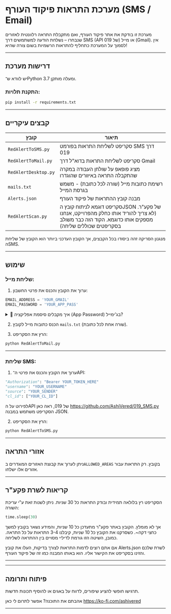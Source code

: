 # מערכת התראות פיקוד העורף (SMS / Email)

מערכת זו בודקת את אתר פיקוד העורף, ואם מתקבלת התראה רלוונטית לאזורים שנבחרו – נשלחת הודעה למשתמשים דרך SMS (API של 019) או מייל (Gmail).
אין לסמוך על המערכת כתחליף להתראות הרשמיות בשום צורה שהיא!

---

## דרישות מערכת

יש לוודא ש־Python 3.7 ומעלה מותקן.

### התקנת תלויות:

```bash
pip install -r requirements.txt
```


---

## קבצים עיקריים

| קובץ | תיאור |
|------|--------|
| `RedAlertToSMS.py` | סקריפט לשליחת התראות בפורמט SMS דרך 019 |
| `RedAlertToMail.py` | סקריפט לשליחת התראות בדוא"ל דרך Gmail |
| `RedAlertDesktop.py` | מציג פופאפ על שולחן העבודה במקרה שהתקבלה התראה באיזורים שהוגדרו |
| `mails.txt` | רשימת כתובות מייל (שורה לכל כתובת) - משמש בגרסת המייל |
| `Alerts.json` | מבנה קובץ ההתראות של פיקוד העורף |
| `RedAlertScan.py` | סקריפט דוגמא לניתוח קובץ הJSON של פקע"ר. (לא צריך להוריד אותו כחלק מהפרוייקט, אנחנו מספקים אותו כדוגמא. הקוד הזה כבר משולב בסקריפטים שכוללים שליחה) |

מנגנון הסריקה זהה ביסודו בכל הקבצים, אך הקובץ העדכני ביותר הוא הקובץ של שליחת הSMS.


---

## שימוש

### שליחת מייל:

1. ערוך את הקובץ והכנס את פרטי החשבון:
```python
EMAIL_ADDRESS = 'YOUR_GMAIL'
EMAIL_PASSWORD = 'YOUR_APP_PASS'
```
<details>
<summary>📌 איך מקבלים סיסמת אפליקציה (App Password) בג'ימייל?</summary>

1. היכנס לחשבון ה־Google שלך: [https://myaccount.google.com](https://myaccount.google.com)

2. עבור ללשונית **אבטחה** (Security)

3. ודא שהפעלת **אימות דו־שלבי** (2-Step Verification)

4. לאחר מכן יופיע סעיף חדש – **סיסמאות אפליקציה** (App Passwords)

5. לחץ על **יצירת סיסמה חדשה**:
   - בחר באפליקציה (`Mail`)
   - בחר במכשיר (`Other`) וכתוב לדוגמה: `PikudAlert`

6. תתקבל סיסמה בת 16 תווים – השתמש בה כ־`EMAIL_PASSWORD` בקוד


</details>

2. הכנס כתובות מייל לקובץ `mails.txt` (שורה אחת לכל כתובת).

3. הרץ את הסקריפט:
```bash
python RedAlertToMail.py
```

---

### שליחת SMS:

1. ערוך את הקובץ והכנס את פרטי ה־API:
```python
"Authorization": "Bearer YOUR_TOKEN_HERE"
"username": "YOUR_USERNAME"
"source": "YOUR_SENDER"
"cl_id": ["YOUR_CL_ID"]
```
לפירוט על הAPI של 019, ראה כאן
https://github.com/AshiVered/019_SMS.py
הסקריפט משתמש במבנה JSON.

2. הרץ את הסקריפט:
```bash
python RedAlertToSMS.py
```

---

##  אזורי התראה

ניתן לערוך את קבוצת האזורים המוגדרים ב`ALLOWED_AREAS` בקובץ. רק התראות עבור אזורים אלו ישלחו.

---

## קריאות לשרת פקע"ר

הסקריפט רץ בלולאה תמידית ובודק התראות כל 30 שניות. ניתן לשנות זאת ע"י עריכת השורה:
```python
time.sleep(30)
```
אך לא מומלץ. הקובץ באתר פקע"ר מתעדכן כל 10 שניות, והמידע נשאר בקובץ למשך כחצי דקה~. כשסרקנו את הקובץ כל 10 שניות, קיבלנו 3-4 התראות על כל התראה.
כמובן, השיטה הזו גורמת לדיליי מסויים בין ההתראה לשליחה.

אם אתם רוצים לדמות התראות לצורך בדיקות, העלו את קובץ Alerts.json לשרת שלכם והזינו בסקריפט את הקישור אליו. הוא באותו המבנה כמו זה של פיקוד העורף.

---

---

## פיתוח ותרומה

תרגישו חופשי להציע שיפורים, לדווח על באגים או להוסיף תכונות חדשות.

אהבתם את התוכנה? אפשר לתרום לי כאן
https://ko-fi.com/ashivered

---

